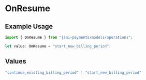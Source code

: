 # OnResume

## Example Usage

```typescript
import { OnResume } from "jani-payments/models/operations";

let value: OnResume = "start_new_billing_period";
```

## Values

```typescript
"continue_existing_billing_period" | "start_new_billing_period"
```